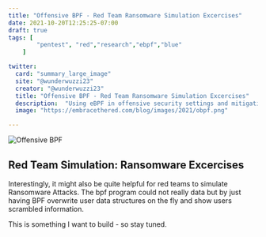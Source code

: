 ```yaml
---
title: "Offensive BPF - Red Team Ransomware Simulation Excercises"
date: 2021-10-20T12:25:25-07:00
draft: true
tags: [
        "pentest", "red","research","ebpf","blue"
    ]

twitter:
  card: "summary_large_image"
  site: "@wunderwuzzi23"
  creator: "@wunderwuzzi23"
  title: "Offensive BPF - Red Team Ransomware Simulation Excercises"
  description:  "Using eBPF in offensive security settings and mitigations"
  image: "https://embracethered.com/blog/images/2021/obpf.png"

---
```



![Offensive BPF](/blog/images/2021/offensive-bpf.png)


## Red Team Simulation: Ransomware Excercises

Interestingly, it might also be quite helpful for red teams to simulate Ransomware Attacks. The bpf program could not really  data but by just having BPF overwrite user data structures on the fly and show users scrambled information.

This is something I want to build - so stay tuned.

